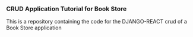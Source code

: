 ### CRUD Application Tutorial for Book Store

This is a repository containing the code for the DJANGO-REACT crud of a Book Store application
